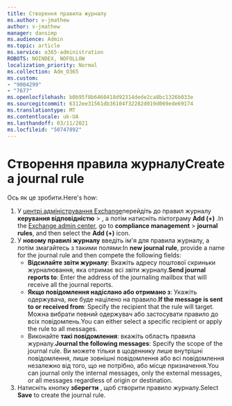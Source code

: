 ```yaml
---
title: Створення правила журналу
ms.author: v-jmathew
author: v-jmathew
manager: dansimp
ms.audience: Admin
ms.topic: article
ms.service: o365-administration
ROBOTS: NOINDEX, NOFOLLOW
localization_priority: Normal
ms.collection: Adm_O365
ms.custom:
- "9004299"
- "7677"
ms.openlocfilehash: b0b95f8b6460418d92314dede2ca8bc1326b033e
ms.sourcegitcommit: 6312ee31561db36104f32282d019d069ede69174
ms.translationtype: MT
ms.contentlocale: uk-UA
ms.lasthandoff: 03/11/2021
ms.locfileid: "50747892"
---
```

# <a name="create-a-journal-rule"></a><span data-ttu-id="0218d-102">Створення правила журналу</span><span class="sxs-lookup"><span data-stu-id="0218d-102">Create a journal rule</span></span>

<span data-ttu-id="0218d-103">Ось як це зробити.</span><span class="sxs-lookup"><span data-stu-id="0218d-103">Here's how:</span></span>

1. <span data-ttu-id="0218d-104">У [центрі адміністрування Exchange](https://go.microsoft.com/fwlink/p/?linkid=2059104)перейдіть до правил журналу **керування відповідністю**  >  , а потім натисніть піктограму **Add (+)** .</span><span class="sxs-lookup"><span data-stu-id="0218d-104">In the [Exchange admin center](https://go.microsoft.com/fwlink/p/?linkid=2059104), go to **compliance management** > **journal rules**, and then select the **Add (+)** icon.</span></span>
2. <span data-ttu-id="0218d-105">У **новому правилі журналу** введіть ім'я для правила журналу, а потім змагайтесь з такими полями:</span><span class="sxs-lookup"><span data-stu-id="0218d-105">In **new journal rule**, provide a name for the journal rule and then compete the following fields:</span></span>  
    - <span data-ttu-id="0218d-106">**Відсилайте звіти журналу**: Вкажіть адресу поштової скриньки журналювання, яка отримає всі звіти журналу.</span><span class="sxs-lookup"><span data-stu-id="0218d-106">**Send journal reports to**: Enter the address of the journaling mailbox that will receive all the journal reports.</span></span>  
    - <span data-ttu-id="0218d-107">**Якщо повідомлення надіслано або отримано з**: Укажіть одержувача, яке буде націлено на правило.</span><span class="sxs-lookup"><span data-stu-id="0218d-107">**If the message is sent to or received from**: Specify the recipient that the rule will target.</span></span> <span data-ttu-id="0218d-108">Можна вибрати певний одержувач або застосувати правило до всіх повідомлень.</span><span class="sxs-lookup"><span data-stu-id="0218d-108">You can either select a specific recipient or apply the rule to all messages.</span></span>  
    - <span data-ttu-id="0218d-109">Виконайте **такі повідомлення**: вкажіть область правила журналу.</span><span class="sxs-lookup"><span data-stu-id="0218d-109">**Journal the following messages**: Specify the scope of the journal rule.</span></span> <span data-ttu-id="0218d-110">Ви можете тільки в щоденнику лише внутрішні повідомлення, лише зовнішні повідомлення або всі повідомлення незалежно від того, що не потрібно, або місце призначення.</span><span class="sxs-lookup"><span data-stu-id="0218d-110">You can journal only the internal messages, only the external messages, or all messages regardless of origin or destination.</span></span>
3. <span data-ttu-id="0218d-111">Натисніть кнопку **зберегти** , щоб створити правило журналу.</span><span class="sxs-lookup"><span data-stu-id="0218d-111">Select **Save** to create the journal rule.</span></span>
